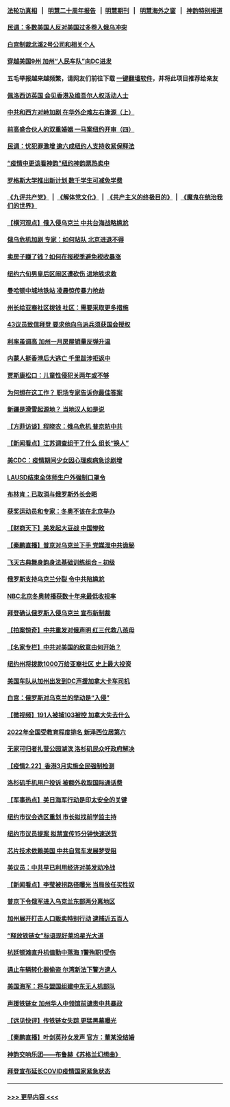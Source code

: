 #### [法轮功真相](https://github.com/gfw-breaker/truth/blob/master/README.md?t=0) &nbsp;&nbsp;|&nbsp;&nbsp; [明慧二十周年报告](https://github.com/gfw-breaker/mh-reports/blob/master/README.md?t=0) &nbsp;&nbsp;|&nbsp;&nbsp;[明慧期刊](https://github.com/gfw-breaker/mh-qikan) &nbsp;&nbsp;|&nbsp;&nbsp; [明慧海外之窗](https://github.com/gfw-breaker/mh-news/blob/master/README.md?t=0) &nbsp;&nbsp;|&nbsp;&nbsp; [神韵特别报道](https://github.com/gfw-breaker/mh-news/blob/master/shenyun.md?t=0)
#### [民调：多数美国人反对美国过多卷入俄乌冲突](../pages/nsc412/n13599839.md?t=02271350) 
#### [白宫制裁北溪2号公司和相关个人](../pages/nsc412/n13599958.md?t=02271350) 
#### [穿越美国9州 加州“人民车队”向DC进发](../pages/nsc412/n13599863.md?t=02271350) 
#### 五毛举报越来越频繁，请网友们前往下载 [一键翻墙软件](https://github.com/gfw-breaker/ssr-accounts)，并将此项目推荐给亲友
#### [佩洛西访英国 会见香港及维吾尔人权活动人士](../pages/nsc412/n13599622.md?t=02271350) 
#### [中共和西方对峙加剧 在华外企难左右逢源（上）](../pages/nsc412/n13599593.md?t=02271350) 
#### [前高盛合伙人的双重婚姻 一马案纽约开审（四）](../pages/nsc412/n13598097.md?t=02271350) 
#### [民调：忧犯罪激增 逾六成纽约人支持收紧保释法](../pages/nsc412/n13598134.md?t=02271350) 
#### [“疫情中更该看神韵”纽约神韵票热卖中](../pages/nsc412/n13597859.md?t=02271350) 
#### [罗格斯大学推出新计划 数千学生可减免学费](../pages/nsc412/n13599464.md?t=02271350) 
#### [《九评共产党》](https://github.com/begood0513/9ping.md/blob/master/README.md) &nbsp;|&nbsp; [《解体党文化》](../../../../jtdwh.md/blob/master/README.md)  &nbsp;|&nbsp; [《共产主义的终极目的》](../../../../gczydzjmd.md/blob/master/README.md) &nbsp;|&nbsp; [《魔鬼在统治我们的世界》](../../../../mgztzwmdsj.md/blob/master/README.md) 
#### [【横河观点】俄入侵乌克兰 中共台海战略尴尬](../pages/nsc412/n13597561.md?t=02271350) 
#### [俄乌危机加剧 专家：如何站队 北京进退不得](../pages/nsc412/n13597579.md?t=02271350) 
#### [卖房子赚了钱？如何在报税季避免税收暴涨](../pages/nsc412/n13597892.md?t=02271350) 
#### [纽约六旬男皇后区闹区遭砍伤 进地铁求救](../pages/nsc412/n13598131.md?t=02271350) 
#### [曼哈顿中城地铁站 凌晨惊传暴力抢劫](../pages/nsc412/n13598112.md?t=02271350) 
#### [州长给亚裔社区拨钱 社区：需要采取更多措施](../pages/nsc412/n13598147.md?t=02271350) 
#### [43议员致信拜登 要求他向乌派兵须获国会授权](../pages/nsc412/n13597621.md?t=02271350) 
#### [利率虽调高 加州一月房屋销量反弹升温](../pages/nsc412/n13597967.md?t=02271350) 
#### [内蒙人挺香港后大逃亡 千里跋涉拒返中](../pages/nsc412/n13597904.md?t=02271350) 
#### [贾斯康松口：儿童性侵犯关两年或不够](../pages/nsc412/n13597863.md?t=02271350) 
#### [为何想在这工作？ 职场专家告诉你最佳答案](../pages/nsc412/n13597787.md?t=02271350) 
#### [新疆是滑雪起源地？ 当地汉人如是说](../pages/nsc412/n13597812.md?t=02271350) 
#### [【方菲访谈】程晓农：俄乌危机 普京防中共](../pages/nsc412/n13597148.md?t=02271350) 
#### [【新闻看点】江苏调查组干了什么 组长“换人”](../pages/nsc412/n13597507.md?t=02271350) 
#### [美CDC：疫情期间少女因心理疾病急诊剧增](../pages/nsc412/n13597611.md?t=02271350) 
#### [LAUSD结束全体师生户外强制口罩令](../pages/nsc412/n13597664.md?t=02271350) 
#### [布林肯：已取消与俄罗斯外长会晤](../pages/nsc412/n13597492.md?t=02271350) 
#### [获奖运动员和专家：冬奥不该在北京举办](../pages/nsc412/n13597577.md?t=02271350) 
#### [【财商天下】美发起大豆战 中国惨败](../pages/nsc412/n13597058.md?t=02271350) 
#### [【秦鹏直播】普京对乌克兰下手 党媒泄中共诡秘](../pages/nsc412/n13597523.md?t=02271350) 
#### [飞天古典舞身韵身法基础训练组合 – 初级](../pages/nsc412/n13597498.md?t=02271350) 
#### [俄罗斯支持乌克兰分裂 令中共陷尴尬](../pages/nsc412/n13597465.md?t=02271350) 
#### [NBC北京冬奥转播获数十年来最低收视率](../pages/nsc412/n13597313.md?t=02271350) 
#### [拜登确认俄罗斯入侵乌克兰 宣布新制裁](../pages/nsc412/n13597293.md?t=02271350) 
#### [【拍案惊奇】中共重发对俄声明 红三代救八孩母](../pages/nsc412/n13597000.md?t=02271350) 
#### [【名家专栏】中共对美国的敌意由何开始？](../pages/nsc412/n13591738.md?t=02271350) 
#### [纽约州将拨款1000万给亚裔社区 史上最大投资](../pages/nsc412/n13595660.md?t=02271350) 
#### [美国车队从加州出发到DC声援加拿大卡车司机](../pages/nsc412/n13595530.md?t=02271350) 
#### [白宫：俄罗斯对乌克兰的举动是“入侵”](../pages/nsc412/n13597030.md?t=02271350) 
#### [【微视频】191人被捕103被控 加拿大失去什么](../pages/nsc412/n13596913.md?t=02271350) 
#### [2022年全国受教育程度排名 新泽西位居第六](../pages/nsc412/n13597135.md?t=02271350) 
#### [无家可归者扎营公园湖滨 洛杉矶民众吁政府解决](../pages/nsc412/n13595810.md?t=02271350) 
#### [【疫情2.22】香港3月实施全民强制检测](../pages/nsc412/n13596240.md?t=02271350) 
#### [洛杉矶手机用户投诉 被额外收取国际通话费](../pages/nsc412/n13595849.md?t=02271350) 
#### [【军事热点】美日海军行动是印太安全的关键](../pages/nsc412/n13595827.md?t=02271350) 
#### [纽约市议会选区重划 市长拟找前学监主持](../pages/nsc412/n13595751.md?t=02271350) 
#### [纽约市议员提案 拟禁宣传15分钟快速送货](../pages/nsc412/n13595705.md?t=02271350) 
#### [芯片技术依赖美国 中共自驾车发展梦受阻](../pages/nsc412/n13595658.md?t=02271350) 
#### [美议员：中共早已利用经济对美发动冷战](../pages/nsc412/n13595342.md?t=02271350) 
#### [【新闻看点】李莹被拐路径曝光 当局放任买性奴](../pages/nsc412/n13595056.md?t=02271350) 
#### [普京下令俄军进入乌克兰东部两分离地区](../pages/nsc412/n13595485.md?t=02271350) 
#### [加州展开打击人口贩卖特别行动 逮捕近五百人](../pages/nsc412/n13595312.md?t=02271350) 
#### [“释放铁链女”标语现好莱坞星光大道](../pages/nsc412/n13592125.md?t=02271350) 
#### [杭廷顿滩直升机值勤中落海 1警殉职1受伤](../pages/nsc412/n13595261.md?t=02271350) 
#### [遏止车辆转化器偷盗 尔湾新法下警方逮人](../pages/nsc412/n13595222.md?t=02271350) 
#### [美国海军：将与盟国组建中东无人机部队](../pages/nsc412/n13594902.md?t=02271350) 
#### [声援铁链女 加州华人中领馆前谴责中共暴政](../pages/nsc412/n13595142.md?t=02271350) 
#### [【远见快评】传铁链女失踪 更猛黑幕曝光](../pages/nsc412/n13595078.md?t=02271350) 
#### [【秦鹏直播】叶剑英孙女发声 官方：董某没结婚](../pages/nsc412/n13594525.md?t=02271350) 
#### [神韵交响乐团——布鲁赫《苏格兰幻想曲》](../pages/nsc412/n13594978.md?t=02271350) 
#### [拜登宣布延长COVID疫情国家紧急状态](../pages/nsc412/n13594974.md?t=02271350) 

----
#### [ >>> 更早内容 <<< ](../indexes/nsc412-earlier.md)
